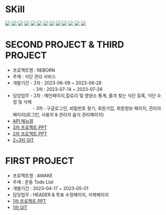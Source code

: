 # SKill
<img src="https://img.shields.io/badge/PHP-777BB4?style=flat-square&logo=PHP&logoColor=white"/> <img src="https://img.shields.io/badge/MariaDB-003545?style=flat-square&logo=MariaDB&logoColor=white"/> <img src="https://img.shields.io/badge/Laravel-FF2D20?style=flat-square&logo=laravel&logoColor=white"/> <img src="https://img.shields.io/badge/Vue-000000?style=flat-square&logo=vuedotjs&logoColor=41B883"/> <img src="https://img.shields.io/badge/HTML5-E34F26?style=flat-square&logo=HTML5&logoColor=white"/>
<img src="https://img.shields.io/badge/CSS3-1572B6?style=flat-square&logo=CSS3&logoColor=white"/> <img src="https://img.shields.io/badge/JavaScript-F7DF1E?style=flat-square&logo=JavaScript&logoColor=white"/> <img src="https://img.shields.io/badge/Jquery-0868ac?style=flat-square&logo=Jquery&logoColor=white"/> <img src="https://img.shields.io/badge/Bootstrap-7952B3?style=flat-square&logo=Bootstrap&logoColor=white"/> <img src="https://img.shields.io/badge/Jira-0052CC?style=flat-square&logo=Jira&logoColor=white"/> <img src="https://img.shields.io/badge/Illustrator-381c00?style=flat-square&logo=adobeillustrator&logoColor=FF9A00"/> <img src="https://img.shields.io/badge/Photoshop-31A8FF?style=flat-square&logo=adobephotoshop&logoColor=001126"/> <img src="https://img.shields.io/badge/adobexd-FF61F6?style=flat-square&logo=adobexd&logoColor=001126"/>

# SECOND PROJECT & THIRD PROJECT
* 프로젝트명 : REBORN
* 주제 : 식단 관리 서비스
* <div>개발기간 - 2차 : 2023-06-09 ~ 2023-06-28 <br>&nbsp &nbsp &nbsp &nbsp &nbsp &nbsp &nbsp &nbsp - 3차 : 2023-07-14 ~ 2023-07-26</div>
* <div>담당업무 - 2차 : 메인페이지,칼로리 및 영양소 통계, 즐겨 찾는 식단 등록, 식단 수정 및 삭제 <br>&nbsp &nbsp &nbsp &nbsp &nbsp &nbsp &nbsp &nbsp - 3차 : 구글로그인, 비밀번호 찾기, 회원가입, 회원정보 페이지, 관리자 페이지(로그인, 사용자 & 관리자 음식 관리페이지)</div>
* <a href="https://docs.google.com/document/d/1XQEF0A3ZqKVzeFnXu3m6xYsHkFk_joIn4TEkwm3O-Ns/edit?usp=sharing">API 메뉴얼</a>
* <a href="https://www.canva.com/design/DAFpma63MDA/jFHxAMayXLwd1fSh8gIA1A/view?utm_content=DAFpma63MDA&utm_campaign=designshare&utm_medium=link&utm_source=publishsharelink">3차 프로젝트 PPT</a>
* <a href="https://www.canva.com/design/DAFpsa7Ik74/uvPBSVzRxFnXlZCqQMXIvw/edit?utm_content=DAFpsa7Ik74&utm_campaign=designshare&utm_medium=link2&utm_source=sharebutton">2차 프로젝트 PPT</a>
* <a href="https://github.com/PHP-506-wdye/project-2">2~3차 GIT</a>

# FIRST PROJECT
* 프로젝트명 : AWAKE
* 주제 : 운동 Todo LIst
* 개발기간 : 2023-04-17 ~ 2023-05-01 
* 담당업무 : HEADER & 목표 수정페이지, 삭제페이지
* <a href="https://www.canva.com/design/DAFhALKimcQ/dofAdle-EILzXdMmIrVd3A/view?utm_content=DAFhALKimcQ&utm_campaign=designshare&utm_medium=link&utm_source=publishsharelink">1차 프로젝트 PPT</a>
* <a href="https://github.com/PHP-506-6/PHP_1STPJ">1차 GIT</a>



<!--
**kbj95/kbj95** is a ✨ _special_ ✨ repository because its `README.md` (this file) appears on your GitHub profile.

Here are some ideas to get you started:

- 🔭 I’m currently working on ...
- 🌱 I’m currently learning ...
- 👯 I’m looking to collaborate on ...
- 🤔 I’m looking for help with ...
- 💬 Ask me about ...
- 📫 How to reach me: ...
- 😄 Pronouns: ...
- ⚡ Fun fact: ...
-->
